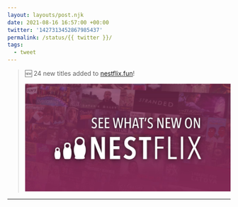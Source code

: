 ```yaml
---
layout: layouts/post.njk
date: 2021-08-16 16:57:00 +00:00
twitter: '1427313452867985437'
permalink: /status/{{ twitter }}/
tags: 
  - tweet
---
```


> 🆕 24 new titles added to [nestflix.fun](https://nestflix.fun)! 
> 
> ![See what’s new on Nestflix](/img/1427313452867985437-E87V51NVIAkUs_g.jpg)

---

